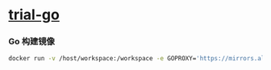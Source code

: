 # [trial-go](https://github.com/chaosannals/trial-go)

### Go 构建镜像

```sh
docker run -v /host/workspace:/workspace -e GOPROXY='https://mirrors.aliyun.com/goproxy/' -e GO111MODULE=on --name gomake gomake
```